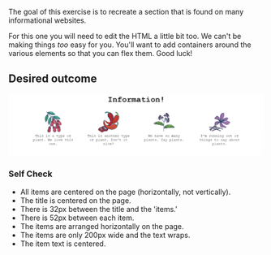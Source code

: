 <!-- # A very common website feature -->

The goal of this exercise is to recreate a section that is found on many informational websites.

For this one you will need to edit the HTML a little bit too. We can't be making things _too_ easy for you. You'll want to add containers around the various elements so that you can flex them. Good luck!

## Desired outcome

![desired outcome](./desired-outcome.png)

### Self Check

- All items are centered on the page (horizontally, not vertically).
- The title is centered on the page.
- There is 32px between the title and the 'items.'
- There is 52px between each item.
- The items are arranged horizontally on the page.
- The items are only 200px wide and the text wraps.
- The item text is centered.
